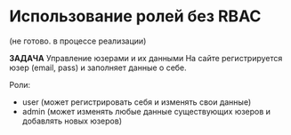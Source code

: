 Использование ролей без RBAC 
==========
(не готово. в процессе реализации)


<b>ЗАДАЧА</b>
Управление юзерами и их данными
На сайте регистрируется юзер (email, pass) и заполняет данные о себе.

Роли:
- user (может регистрировать себя и изменять свои данные)
- admin (может изменять любые данные существующих юзеров и добавлять новых юзеров)
